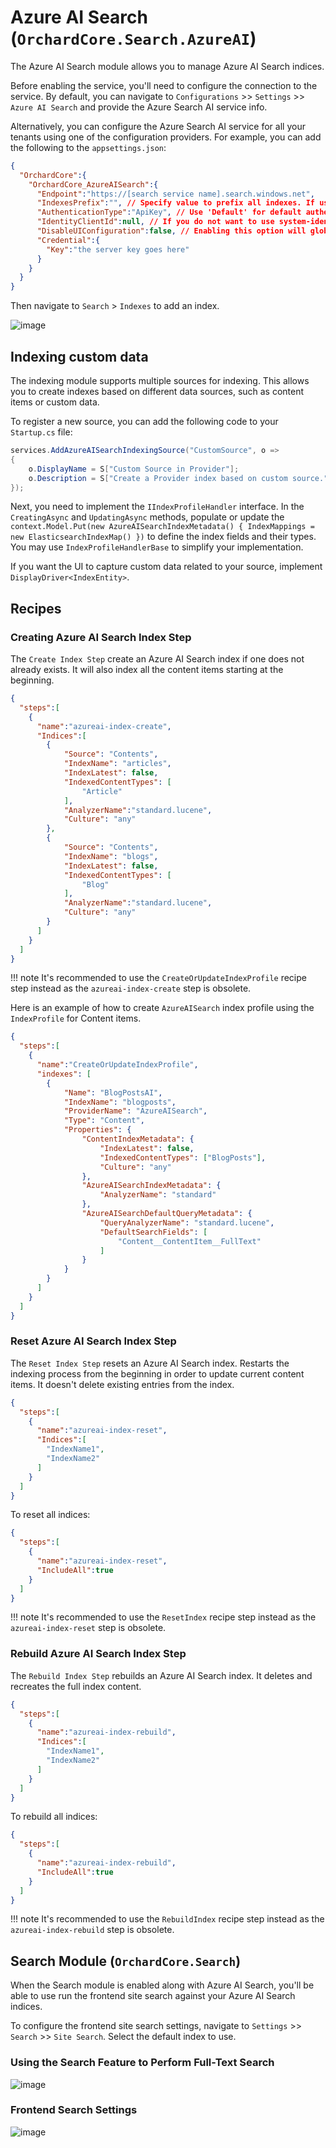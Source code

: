 # Azure AI Search (`OrchardCore.Search.AzureAI`)

The Azure AI Search module allows you to manage Azure AI Search indices.

Before enabling the service, you'll need to configure the connection to the service. By default, you can navigate to `Configurations` >> `Settings` >> `Azure AI Search` and provide the Azure Search AI service info.

Alternatively, you can configure the Azure Search AI service for all your tenants using one of the configuration providers. For example, you can add the following to the `appsettings.json`:

```json
{
  "OrchardCore":{
    "OrchardCore_AzureAISearch":{
      "Endpoint":"https://[search service name].search.windows.net",
      "IndexesPrefix":"", // Specify value to prefix all indexes. If using the same instance for production and staging, provide the environment name here to prevent naming conflicts.
      "AuthenticationType":"ApiKey", // Use 'Default' for default authentication, 'ManagedIdentity' for managed-identity authentication, or 'ApiKey' for  key-based authentication.
      "IdentityClientId":null, // If you do not want to use system-identity, optionally, you may specify a client id to authenticate for a user assigned managed identity.
      "DisableUIConfiguration":false, // Enabling this option will globally disable per-tenant UI configuration. This implies that all tenants will utilize the settings specified in the appsettings.
      "Credential":{
        "Key":"the server key goes here"
      }
    }
  }
}
```

Then navigate to `Search` > `Indexes` to add an index.

![image](images/management.gif)

## Indexing custom data

The indexing module supports multiple sources for indexing. This allows you to create indexes based on different data sources, such as content items or custom data.

To register a new source, you can add the following code to your `Startup.cs` file:

```csharp
services.AddAzureAISearchIndexingSource("CustomSource", o =>
{
    o.DisplayName = S["Custom Source in Provider"];
    o.Description = S["Create a Provider index based on custom source."];
});
```

Next, you need to implement the `IIndexProfileHandler` interface. In the `CreatingAsync` and `UpdatingAsync` methods, populate or update the `context.Model.Put(new AzureAISearchIndexMetadata() { IndexMappings = new ElasticsearchIndexMap() })` to define the index fields and their types. You may use `IndexProfileHandlerBase` to simplify your implementation. 

If you want the UI to capture custom data related to your source, implement `DisplayDriver<IndexEntity>`.  

## Recipes 

### Creating Azure AI Search Index Step

The `Create Index Step` create an Azure AI Search index if one does not already exists. It will also index all the content items starting at the beginning. 

```json
{
  "steps":[
    {
      "name":"azureai-index-create",
      "Indices":[
        {
            "Source": "Contents",
            "IndexName": "articles",
            "IndexLatest": false,
            "IndexedContentTypes": [
                "Article"
            ],
            "AnalyzerName":"standard.lucene",
            "Culture": "any"
        },
        {
            "Source": "Contents",
            "IndexName": "blogs",
            "IndexLatest": false,
            "IndexedContentTypes": [
                "Blog"
            ],
            "AnalyzerName":"standard.lucene",
            "Culture": "any"
        }
      ]
    }
  ]
}
```

!!! note
    It's recommended to use the `CreateOrUpdateIndexProfile` recipe step instead as the `azureai-index-create` step is obsolete. 

Here is an example of how to create `AzureAISearch` index profile using the `IndexProfile` for Content items.

```json
{
  "steps":[
    {
      "name":"CreateOrUpdateIndexProfile",
      "indexes": [
	    {
		    "Name": "BlogPostsAI",
            "IndexName": "blogposts",
		    "ProviderName": "AzureAISearch",
		    "Type": "Content",
		    "Properties": {
			    "ContentIndexMetadata": {
				    "IndexLatest": false,
				    "IndexedContentTypes": ["BlogPosts"],
				    "Culture": "any"
			    },
                "AzureAISearchIndexMetadata": {
                    "AnalyzerName": "standard"
                },
                "AzureAISearchDefaultQueryMetadata": {
                    "QueryAnalyzerName": "standard.lucene",
                    "DefaultSearchFields": [
                        "Content__ContentItem__FullText"
                    ]
                }
		    }
	    }
      ]
    }
  ]
}
```

### Reset Azure AI Search Index Step

The `Reset Index Step` resets an Azure AI Search index. Restarts the indexing process from the beginning in order to update current content items. It doesn't delete existing entries from the index.

```json
{
  "steps":[
    {
      "name":"azureai-index-reset",
      "Indices":[
        "IndexName1",
        "IndexName2"
      ]
    }
  ]
}
```

To reset all indices:

```json
{
  "steps":[
    {
      "name":"azureai-index-reset",
      "IncludeAll":true
    }
  ]
}
```

!!! note
    It's recommended to use the `ResetIndex` recipe step instead as the `azureai-index-reset` step is obsolete. 

### Rebuild Azure AI Search Index Step

The `Rebuild Index Step` rebuilds an Azure AI Search index. It deletes and recreates the full index content.

```json
{
  "steps":[
    {
      "name":"azureai-index-rebuild",
      "Indices":[
        "IndexName1",
        "IndexName2"
      ]
    }
  ]
}
```

To rebuild all indices:

```json
{
  "steps":[
    {
      "name":"azureai-index-rebuild",
      "IncludeAll":true
    }
  ]
}
```

!!! note
    It's recommended to use the `RebuildIndex` recipe step instead as the `azureai-index-rebuild` step is obsolete. 

## Search Module (`OrchardCore.Search`)

When the Search module is enabled along with Azure AI Search, you'll be able to use run the frontend site search against your Azure AI Search indices.

To configure the frontend site search settings, navigate to `Settings` >> `Search` >> `Site Search`. Select the default index to use.

### Using the Search Feature to Perform Full-Text Search
![image](images/frontend-search.gif)

### Frontend Search Settings
![image](images/settings.gif)
